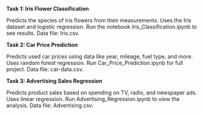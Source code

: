 **Task 1: Iris Flower Classification**

Predicts the species of iris flowers from their measurements.
Uses the Iris dataset and logistic regression.
Run the notebook Iris_Classification.ipynb to see results.
Data file: Iris.csv.

**Task 2: Car Price Prediction**

Predicts used car prices using data like year, mileage, fuel type, and more.
Uses random forest regression.
Run Car_Price_Prediction.ipynb for full project.
Data file: car-data.csv.

**Task 3: Advertising Sales Regression**

Predicts product sales based on spending on TV, radio, and newspaper ads.
Uses linear regression.
Run Advertising_Regression.ipynb to view the analysis.
Data file: Advertising.csv.

